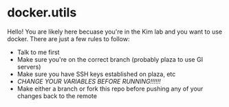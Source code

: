 # docker.utils

Hello! You are likely here becuase you're in the Kim lab and you want to use
docker. There are just a few rules to follow:

* Talk to me first
* Make sure you're on the correct branch (probably plaza to use GI servers)
* Make sure you have SSH keys established on plaza, etc
* _CHANGE YOUR VARIABLES BEFORE RUNNING!!!!!!_
* Make either a branch or fork this repo before pushing any of your changes back
to the remote

